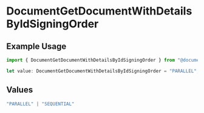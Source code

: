 # DocumentGetDocumentWithDetailsByIdSigningOrder

## Example Usage

```typescript
import { DocumentGetDocumentWithDetailsByIdSigningOrder } from "@documenso/sdk-typescript/models/operations";

let value: DocumentGetDocumentWithDetailsByIdSigningOrder = "PARALLEL";
```

## Values

```typescript
"PARALLEL" | "SEQUENTIAL"
```